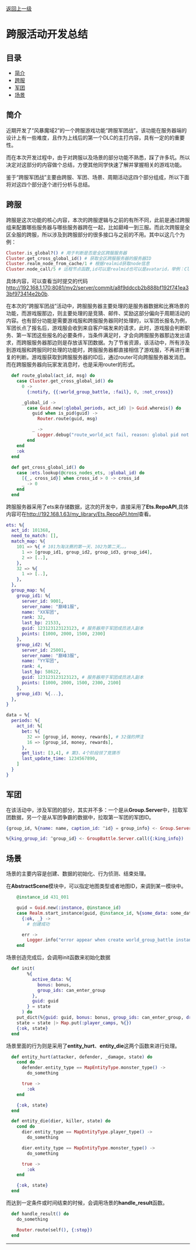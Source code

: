 [返回上一级](/README.md)

# 跨服活动开发总结

## 目录

* [简介](#简介)
* [跨服](#跨服)
* [军团](#军团)
* [场景](#场景)

## 简介

近期开发了“风暴魔域2”的一个跨服游戏功能“跨服军团战”。该功能在服务器端的设计上有一些难度，且作为上线后的第一个DLC的主打内容，具有一定的的重要性。

而在本次开发过程中，由于对跨服以及场景的部分功能不熟悉，踩了许多坑。所以决定对这部分的内容做个总结，方便其他同学快速了解并掌握相关的游戏功能。

鉴于“跨服军团战”主要由跨服、军团、场景、周期活动这四个部分组成，所以下面将对这四个部分逐个进行分析与总结。

## 跨服

跨服是这次功能的核心内容，本次的跨服逻辑与之前的有所不同，此前是通过跨服组来配置哪些服务器与哪些服务器跨在一起，比如巅峰一到三服。而此次跨服是全区全服的跨服，所以涉及到跨服部分的很多接口与之前的不用。其中以这几个为例：

```elixir
Cluster.is_global?() # 用于判断是否是全区跨服服务器
Cluster.get_cross_global_id() # 获取全区跨服服务器的服务器ID
Cluster.realm_node_from_cache/1 # 根据realmid获取node信息
Cluster.node_call/5 # 远程节点函数,id可以是realmid也可以是avatarid，举例：Cluster.node_call(25003, Debug, :onlines, [])
```

具体内容，可以查看当时提交的代码<http://192.168.1.170:8081/my2/server/commit/a8f9ddccb2b888bf192f741ea33bf973414e2b0b>.

在本次的“跨服军团战”活动中，跨服服务器主要处理的是服务器数据和比赛场景的功能，而游戏服那边，则主要处理的是竞猜、邮件、奖励这部分偏向于周期活动的内容。也有部分功能是需要游戏服和跨服服务器同时处理的，以军团长报名为例，军团长点了报名后，游戏服会收到来自客户端发来的请求，此时，游戏服会判断职务、第一军团这些报名的必要条件，当条件满足时，才会向跨服服务器那边发出请求，而跨服服务器那边则是存放该军团数据。为了节省资源，该活动中，所有涉及到游戏服和跨服同时处理的功能时，跨服服务器都直接相信了游戏服，不再进行重复的判断。游戏服获取到跨服服务器的ID后，通过router可向跨服服务器发消息。而在跨服服务器向玩家发消息时，也是采用router的形式。

```elixir
  def route_global(act_id, msg) do
    case Cluster.get_cross_global_id() do
      0 ->
        {:notify, {{:world_group_battle, :fail}, 0, :not_cross}}

      _global_id ->
        case Guid.new(:global_periods, act_id) |> Guid.whereis() do
          guid when is_pid(guid) ->
            Router.route(guid, msg)

          _ ->
            Logger.debug("route_world_act fail, reason: global pid not exist ~")
        end
    end
    :ok
  end
  
  def get_cross_global_id() do
    case :ets.lookup(@cross_nodes_ets, :global_id) do
      [{_, cross_id}] when cross_id > 0 -> cross_id
      _ -> 0
    end
  end
```

跨服服务器采用了ets来存储数据，这次的开发中，直接采用了**Ets.RepoAPI**,具体内容可在<http://192.168.1.63/my_library/Ets.RepoAPI.html>查看。

```elixir
ets: %{
  act_id: 101368,
  need_to_match: [],
  match_map: %{
    101 => %{ # 101为淘汰赛的第一天、102为第二天。。。
      1 => [group_id1, group_id2, group_id3, group_id4],
      2 => [..],
    },
    32 => %{
      1 => [..],
    },
  },
  group_map: %{
    group_id1: %{
      server_id: 9001,
      server_name: "巅峰1服",
      name: "XX军团",
      rank: 32,
      last_bp: 21533,
      guid: 123123123123123, # 服务器用于军团成员进入副本
      points: [1000, 2000, 1500, 2300]
    },
    group_id2: %{
      server_id: 25001,
      server_name: "巅峰3服",
      name: "YY军团",
      rank: 4,
      last_bp: 58622,
      guid: 123123123123123, # 服务器用于军团成员进入副本
      points: [1000, 2000, 1500, 2300, 2100]
    },
    group_id3: %{...},
  },
}

data = %{
  periods: %{
    act_id: %[
      bet: %{
        32 => [group_id, money, rewards], # 32强的押注
        16 => [group_id, money, rewards],
      },
      get_list: [3,4], # 第3、4个阶段领了竞猜币
      last_update_time: 1234567890,
    ]
  }
}
```

## 军团

在该活动中，涉及军团的部分，其实并不多：一个是从**Group.Server**中，拉取军团数据，另一个是从军团争霸的数据中，拉取第一军团的军团ID。

```elixir
{group_id, %{name: name, caption_id: ^id} = group_info} <- Group.Server.get_info(group_id)

%{king_group_id: ^group_id} <- GroupBattle.Server.call({:king_info})
```

## 场景

场景的主要内容是创建、数据的初始化、行为侦测、结束处理。

在**AbstractScene**模块中，可以指定地图类型或者地图ID，来调到某一模块中。

```elixir
    @instance_id 431_001

    guid = Guid.new(:instance, @instance_id)
    case Realm.start_instance(guid, @instance_id, %{some_data: some_data}) do
      {:ok, _} ->
        # 创建成功

      err ->
        Logger.info("error appear when create world_group_battle instance, no handle, err is : #{inspect err}")
    end
```

场景创造完成后，会调用init函数来初始化数据

```elixir
  def init(
        %{
          active_data: %{
            bonus: bonus,
            group_ids: can_enter_group
          },
          guid: guid
        } = state
      ) do
    put_dict(%{guid: guid, bonus: bonus, group_ids: can_enter_group, dragon: 0})
    state = state |> Map.put(:player_camps, %{})
    {:ok, state}
  end
```

场景里面的行为则是采用了**entity_hurt**、**entity_die**这两个函数来进行处理。

```elixir
  def entity_hurt(attacker, defender, _damage, state) do
    cond do
      defender.entity_type == MapEntityType.monster_type() ->
        do_something

      true ->
        :ok
    end

    {:ok, state}
  end

  def entity_die(dier, killer, state) do
    cond do
      dier.entity_type == MapEntityType.player_type() ->
        do_something

      dier.entity_type == MapEntityType.monster_type() ->
        do_something

      true ->
        :ok
    end

    {:ok, state}
  end
```

而达到一定条件或时间结束的时候，会调用场景的**handle_result**函数。

```elixir
  def handle_result() do
    do_something

    Router.route(self(), {:stop})
  end
```

---
